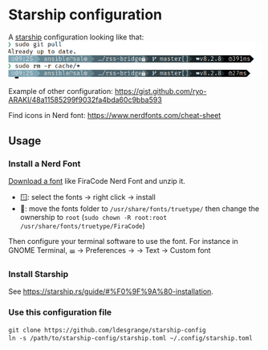 # Starship configuration

A [starship](https://starship.rs) configuration looking like that:
![Screenshot of starship using this configuration.](prompt.png)

Example of other configuration: https://gist.github.com/ryo-ARAKI/48a11585299f9032fa4bda60c9bba593

Find icons in Nerd font: https://www.nerdfonts.com/cheat-sheet

## Usage

### Install a Nerd Font

[Download a font](https://www.nerdfonts.com/font-downloads) like FiraCode Nerd Font and unzip it.

- 🪟: select the fonts → right click → install
- 🐧: move the fonts folder to `/usr/share/fonts/truetype/` then change the ownership to `root` (`sudo chown -R root:root /usr/share/fonts/truetype/FiraCode`)

Then configure your terminal software to use the font.
For instance in GNOME Terminal, 𝍢 → Preferences → <your profile> → Text → Custom font

### Install Starship

See https://starship.rs/guide/#%F0%9F%9A%80-installation.

### Use this configuration file

```
git clone https://github.com/ldesgrange/starship-config
ln -s /path/to/starship-config/starship.toml ~/.config/starship.toml
```

